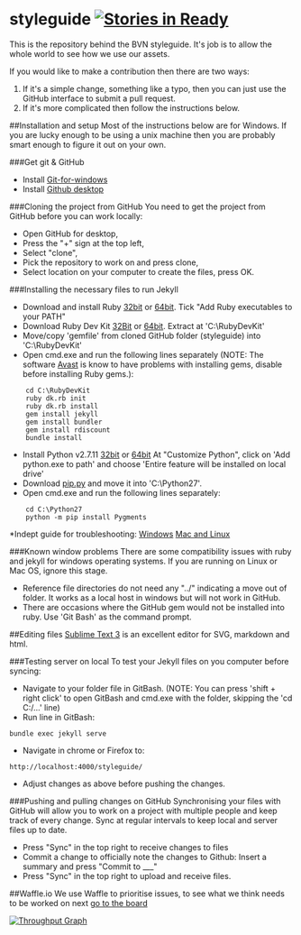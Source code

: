 # styleguide [![Stories in Ready](https://badge.waffle.io/bvn-architecture/styleguide.png?label=ready&title=Ready)](http://waffle.io/bvn-architecture/styleguide)

This is the repository behind the BVN styleguide. It's job is to allow the whole world to see how we use our assets.

If you would like to make a contribution then there are two ways:

1. If it's a simple change, something like a typo, then you can just use the GitHub interface to submit a pull request.
2. If it's more complicated then follow the instructions below.

##Installation and setup
Most of the instructions below are for Windows. If you are lucky enough to be using a unix machine then you are probably smart enough to figure it out on your own.

###Get git & GitHub
* Install [Git-for-windows](https://git-scm.com/download/win)
* Install [Github desktop](https://desktop.github.com/)

###Cloning the project from GitHub
You need to get the project from GitHub before you can work locally:
* Open GitHub for desktop,
* Press the "+" sign at the top left,
* Select "clone",
* Pick the repository to work on and press clone,
* Select location on your computer to create the files, press OK.

###Installing the necessary files to run Jekyll
* Download and install Ruby [32bit](https://dl.bintray.com/oneclick/rubyinstaller/rubyinstaller-2.0.0-p647.exe) or [64bit](dl.bintray.com/oneclick/rubyinstaller/rubyinstaller-2.0.0-p647-x64.exe). Tick "Add Ruby executables to your PATH"
* Download Ruby Dev Kit [32Bit](https://dl.bintray.com/oneclick/rubyinstaller/DevKit-mingw64-32-4.7.2-20130224-1151-sfx.exe) or [64bit](dl.bintray.com/oneclick/rubyinstaller/DevKit-mingw64-64-4.7.2-20130224-1432-sfx.exe). Extract at 'C:\RubyDevKit\'
* Move/copy 'gemfile' from cloned GitHub folder (styleguide) into 'C:\RubyDevKit'
* Open cmd.exe and run the following lines separately (NOTE: The software [Avast](https://www.avast.com/en-au/index) is know to have problems with installing gems, disable before installing Ruby gems.): 
```
    cd C:\RubyDevKit
    ruby dk.rb init
    ruby dk.rb install
    gem install jekyll
    gem install bundler
    gem install rdiscount
    bundle install
```
* Install Python v2.7.11 [32bit](https://www.python.org/ftp/python/2.7.11/python-2.7.11.msi) or [64bit](https://www.python.org/ftp/python/2.7.11/python-2.7.11.amd64.msi) At "Customize Python", click on 'Add python.exe to path' and choose 'Entire feature will be installed on local drive'
* Download [pip.py](https://bootstrap.pypa.io/get-pip.py) and move it into 'C:\Python27'.
* Open cmd.exe and run the following lines separately:
```
    cd C:\Python27
    python -m pip install Pygments
```
*Indept guide for troubleshooting: [Windows](http://jekyll-windows.juthilo.com/) [Mac and Linux](http://jekyllrb.com/docs/installation/)

###Known window problems
There are some compatibility issues with ruby and jekyll for windows operating systems. If you are running on Linux or Mac OS, ignore this stage.
* Reference file directories do not need any "../" indicating a move out of folder. It works as a local host in windows but will not work in GitHub.
* There are occasions where the GitHub gem would not be installed into ruby. Use 'Git Bash' as the command prompt.

##Editing files
[Sublime Text 3](http://www.sublimetext.com/3) is an excellent editor for SVG, markdown and html. 

###Testing server on local
To test your Jekyll files on you computer before syncing:
* Navigate to your folder file in GitBash. (NOTE: You can press 'shift + right click' to open GitBash and cmd.exe with the folder, skipping the 'cd C:/...' line)
* Run line in GitBash: 
```
bundle exec jekyll serve
```
* Navigate in chrome or Firefox to:
```
http://localhost:4000/styleguide/
```
* Adjust changes as above before pushing the changes.

###Pushing and pulling changes on GitHub
Synchronising your files with GitHub will allow you to work on a project with multiple people and keep track of every change. Sync at regular intervals to keep local and server files up to date.
* Press "Sync" in the top right to receive changes to files
* Commit a change to officially note the changes to Github: Insert a summary and press "Commit to ___"
* Press "Sync" in the top right to upload and receive files.

##Waffle.io
We use Waffle to prioritise issues, to see what we think needs to be worked on next [go to the board](https://waffle.io/bvn-architecture/styleguide)

[![Throughput Graph](https://graphs.waffle.io/bvn-architecture/styleguide/throughput.svg)](https://waffle.io/bvn-architecture/styleguide/metrics)
